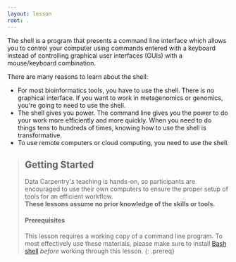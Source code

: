 ```yaml
---
layout: lesson
root: .
---
```


The shell is a program that presents a command line interface which allows you to control your computer using commands entered with a keyboard instead of controlling graphical user interfaces (GUIs) with a mouse/keyboard combination.

There are many reasons to learn about the shell:

- For most bioinformatics tools, you have to use the shell. There is no graphical interface. If you want to work in metagenomics or genomics, you're going to need to use the shell.
- The shell gives you power. The command line gives you the power to do your work more efficiently and more quickly. When you need to do things tens to hundreds of times, knowing how to use the shell is transformative.
- To use remote computers or cloud computing, you need to use the shell.

> ## Getting Started
>
> Data Carpentry's teaching is hands-on, so participants are encouraged to use
> their own computers to ensure the proper setup of tools for an efficient 
> workflow. <br>**These lessons assume no prior knowledge of the skills or tools.**
>
>
> #### Prerequisites
>
> This lesson requires a working copy of a command line program. To most effectively use these materials, please make sure to install [Bash shell](https://git-for-windows.github.io/) *before* working through this lesson.
{: .prereq}
